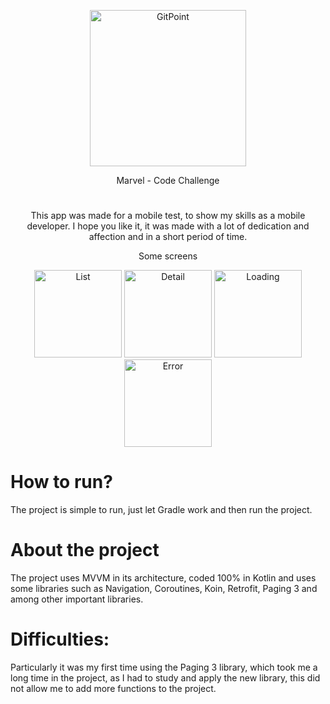 <p align="center" dir="auto">
    <a href="https://gitpoint.co/" rel="nofollow">
        <img alt="GitPoint" title="GitPoint"
            src="https://user-images.githubusercontent.com/7644485/174094131-898ef7d8-45b9-4449-bd16-e67b392d2e55.png"
            width="250" style="max-width: 100%;">
    </a>
</p>

<p align="center" dir="auto">
    Marvel - Code Challenge
</p>

<h1 align="center" dir="auto"></h1>

<p align="center" dir="auto">
This app was made for a mobile test, to show my skills as a mobile developer. I hope you like it, it was made with a lot of dedication and affection and in a short period of time.
</p>

<p align="center" dir="auto">Some screens</p>

<p align="center" dir="auto">
    <a rel="nofollow">
        <img alt="List" title="List"
        src="https://user-images.githubusercontent.com/7644485/174094284-31bdb0e0-ca2a-48b3-a7e7-d81f58044ae6.jpg"
        width="140" style="max-width: 100%;">
    </a>
    <a rel="nofollow">
    <img alt="Detail" title="Detail"
        src="https://user-images.githubusercontent.com/7644485/174094269-d320887f-6eee-441e-b752-fab0c4d87c73.jpg"
        width="140" style="max-width: 100%;">
    </a>
    <a rel="nofollow">
    <img alt="Loading" title="Loading"
        src="https://user-images.githubusercontent.com/7644485/174094280-c0d9a357-be08-4e5f-b19b-a306f8d084a3.jpg"
        width="140" style="max-width: 100%;">
    </a>
    <a rel="nofollow">
    <img alt="Error" title="Error"
        src="https://user-images.githubusercontent.com/7644485/174094276-68db08a6-3294-4803-938a-22fabe882b02.jpg"
        width="140" style="max-width: 100%;">
    </a>
</p>

# How to run?

The project is simple to run, just let Gradle work and then run the project.

# About the project

The project uses MVVM in its architecture, coded 100% in Kotlin and uses some libraries such as Navigation, Coroutines, Koin, Retrofit, Paging 3 and among other important libraries.

# Difficulties:

Particularly it was my first time using the Paging 3 library, which took me a long time in the project, as I had to study and apply the new library, this did not allow me to add more functions to the project.
